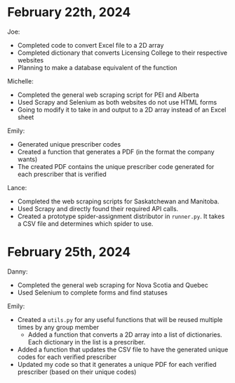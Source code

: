 # February 22th, 2024
Joe:
- Completed code to convert Excel file to a 2D array
- Completed dictionary that converts Licensing College to their respective websites
- Planning to make a database equivalent of the function

Michelle:
- Completed the general web scraping script for PEI and Alberta
- Used Scrapy and Selenium as both websites do not use HTML forms
- Going to modify it to take in and output to a 2D array instead of an Excel sheet

Emily:
- Generated unique prescriber codes
- Created a function that generates a PDF (in the format the company wants)
- The created PDF contains the unique prescriber code generated for each prescriber that is verified

Lance:
- Completed the web scraping scripts for Saskatchewan and Manitoba.
- Used Scrapy and directly found their required API calls.
- Created a prototype spider-assignment distributor in `runner.py`. It takes a CSV file and determines which spider to use.

# February 25th, 2024
Danny:
- Completed the general web scraping for Nova Scotia and Quebec
- Used Selenium to complete forms and find statuses

Emily:
- Created a `utils.py` for any useful functions that will be reused multiple times by any group member
  - Added a function that converts a 2D array into a list of dictionaries. Each dictionary in the list is a prescriber.
- Added a function that updates the CSV file to have the generated unique codes for each verified prescriber
- Updated my code so that it generates a unique PDF for each verified prescriber (based on their unique codes)

